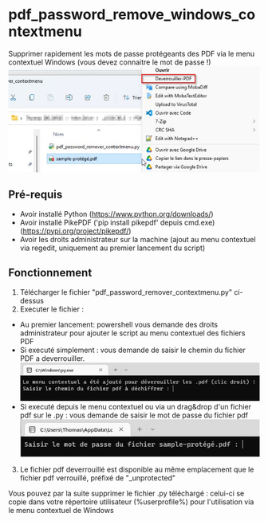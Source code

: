 # pdf_password_remove_windows_contextmenu
Supprimer rapidement les mots de passe protégeants des PDF via le menu contextuel Windows (vous devez connaitre le mot de passe !)
![alt text](https://github.com/thomasdelorge/pdf_password_remove_windows_contextmenu/blob/main/jpg/context-menu.jpg?raw=true "screenshot")

## Pré-requis
- Avoir installé Python (https://www.python.org/downloads/)
- Avoir installé PikePDF ('pip install pikepdf' depuis cmd.exe) (https://pypi.org/project/pikepdf/)
- Avoir les droits administrateur sur la machine (ajout au menu contextuel via regedit, uniquement au premier lancement du script)

## Fonctionnement
1) Télécharger le fichier "pdf_password_remover_contextmenu.py" ci-dessus
2) Executer le fichier : 
- Au premier lancement: powershell vous demande des droits administrateur pour ajouter le script au menu contextuel des fichiers PDF
- Si executé simplement : vous demande de saisir le chemin du fichier PDF a deverrouiller.
![alt text](https://github.com/thomasdelorge/pdf_password_remove_windows_contextmenu/blob/main/jpg/mot%20de%20passe.jpg?raw=true "screenshot")
- Si executé depuis le menu contextuel ou via un drag&drop d'un fichier pdf sur le .py : vous demande de saisir le mot de passe du fichier pdf
![alt text](https://github.com/thomasdelorge/pdf_password_remove_windows_contextmenu/blob/main/jpg/chemin.jpg?raw=true "screenshot")

3) Le fichier pdf deverrouillé est disponible au même emplacement que le fichier pdf verrouillé, préfixé de "_unprotected"

Vous pouvez par la suite supprimer le fichier .py téléchargé : celui-ci se copie dans votre répertoire utilisateur (%userprofile%) pour l'utilisation via le menu contextuel de Windows
